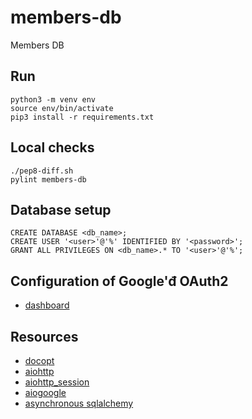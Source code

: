# members-db
Members DB

## Run

    python3 -m venv env
    source env/bin/activate
    pip3 install -r requirements.txt


## Local checks

    ./pep8-diff.sh
    pylint members-db


## Database setup

    CREATE DATABASE <db_name>;
    CREATE USER '<user>'@'%' IDENTIFIED BY '<password>';
    GRANT ALL PRIVILEGES ON <db_name>.* TO '<user>'@'%';


## Configuration of Google'đ OAuth2
* [dashboard](https://console.cloud.google.com/apis/dashboard)


## Resources
* [docopt](http://docopt.org/)
* [aiohttp](https://docs.aiohttp.org/en/stable/)
* [aiohttp_session](https://aiohttp-session.readthedocs.io/en/stable/reference.html#module-aiohttp_session)
* [aiogoogle](https://aiogoogle.readthedocs.io/en/latest/)
* [asynchronous sqlalchemy](https://docs.sqlalchemy.org/en/14/orm/extensions/asyncio.html)
